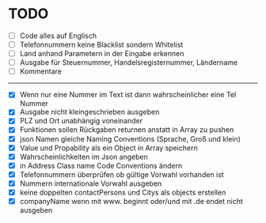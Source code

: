 # TODO


- [ ] Code alles auf Englisch
- [ ] Telefonnummern keine Blacklist sondern Whitelist
- [ ] Land anhand Parametern in der Eingabe erkennen
- [ ] Ausgabe für Steuernummer, Handelsregisternummer, Ländername
- [ ] Kommentare

----------

- [x] Wenn nur eine Nummer im Text ist dann wahrscheinlicher eine Tel Nummer
- [x] Ausgabe nicht kleingeschrieben ausgeben
- [x] PLZ und Ort unabhängig voneinander
- [x] Funktionen sollen Rückgaben returnen anstatt in Array zu pushen
- [x] json Namen gleiche Naming Conventions (Sprache, Groß und klein)
- [x] Value und Propability als ein Object in Array speichern
- [x] Wahrscheinlichkeiten im Json angeben
- [x] in Address Class name Code Conventions ändern
- [x] Telefonnummern überprüfen ob gültige Vorwahl vorhanden ist
- [x] Nummern internationale Vorwahl ausgeben
- [x] keine doppelten contactPersons und Citys als objects erstellen 
- [x] companyName wenn mit www. beginnt oder/und mit .de endet nicht ausgeben 
